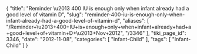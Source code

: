 {
    "title": "Reminder \u2013 400 IU is enough only when infant already had a good level of vitamin D",
    "slug": "reminder-400-iu-is-enough-only-when-infant-already-had-a-good-level-of-vitamin-d",
    "aliases": [
        "/Reminder+\u2013+400+IU+is+enough+only+when+infant+already+had+a+good+level+of+vitamin+D+\u2013+Nov+2012",
        "/3346"
    ],
    "tiki_page_id": 3346,
    "date": "2012-11-08",
    "categories": [
        "Infant-Child"
    ],
    "tags": [
        "Infant-Child"
    ]
}
